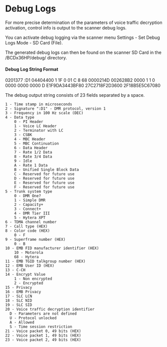 # Debug Logs

For more precise determination of the parameters of voice traffic decryption activation, control info is output to the scanner debug logs.

You can activate debug logging via the scanner menu Settings - Set Debug Logs Mode - SD Card (File). 

The generated debug logs can then be found on the scanner SD Card in the /BCDx36HP/debug/ directory.

#### Debug Log String Format

0201377 :D1 04404400 1 1F 0 01 C 8 68 0000214D 002628B2 0000 1 1 0 0000 0000 0000 D E1F9DA3443BF80 27C2718F2D3600 2F18B5E5C67080 

The debug output string consists of 23 fields separated by a space.

```
1 - Time stamp in microseconds
2 - Signature ":D1" - DMR protocol, version 1
3 - Frequency in 100 Hz scale (DEC)
4 - Data type
    0 - PI Header
    1 - Voice LC Header
    2 - Terminator with LC
    3 - CSBK
    4 - MBC Header
    5 - MBC Continuation
    6 - Data Header
    7 - Rate 1/2 Data
    8 - Rate 3/4 Data
    9 - Idle
    A - Rate 1 Data
    B - Unified Single Block Data
    C - Reserved for future use
    D - Reserved for future use
    E - Reserved for future use
    F - Reserved for future use
5 - Trunk system type
    0 - DMR One?
    1 - Simple DMR
    2 - Capacity+
    3 - Connect+
    4 - DMR Tier III
    5 - Hytera XPT
6 - TDMA channel number
7 - Call type (HEX)
8 - Color code (HEX)
    0 - F
9 - Superframe number (HEX)
    0 - B
10 - EMB FID manufacturer identifier (HEX)
    10 - Motorola
    68 - Hytera
11 - EMB TGID talkgroup number (HEX)
12 - EMB User ID (HEX)
13 - C-CH 
14 - Encrypt Value
    1 - Non encrypted
    2 - Encrypted
15 - Privacy
16 - EMB Privacy
17 - SLC LCN
18 - SLC NID
19 - SLC SID
20 - Voice traffic decryption identifier
  D - Parameters are not defined
  U - Protocol unlocked
  A - Allowed
  S - Time session restriction
21 - Voice packet 0, 49 bits (HEX)
22 - Voice packet 1, 49 bits (HEX)
23 - Voice packet 2, 49 bits (HEX)
```


